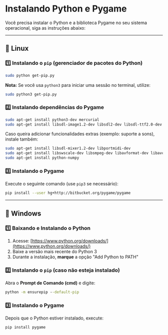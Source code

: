 # Instalando Python e Pygame

Você precisa instalar o Python e a biblioteca Pygame no seu sistema operacional, siga as instruções abaixo:

---

## 🔹 Linux

### 1️⃣ Instalando o `pip` (gerenciador de pacotes do Python)
```bash
sudo python get-pip.py
```
**Nota:** Se você usa `python3` para iniciar uma sessão no terminal, utilize:
```bash
sudo python3 get-pip.py
```

### 2️⃣ Instalando dependências do Pygame
```bash
sudo apt-get install python3-dev mercurial
sudo apt-get install libsdl-image1.2-dev libsdl2-dev libsdl-ttf2.0-dev
```

Caso queira adicionar funcionalidades extras (exemplo: suporte a sons), instale também:
```bash
sudo apt-get install libsdl-mixer1.2-dev libportmidi-dev
sudo apt-get install libswscale-dev libsmpeg-dev libavformat-dev libavcodec-dev
sudo apt-get install python-numpy
```

### 3️⃣ Instalando o Pygame
Execute o seguinte comando (use `pip3` se necessário):
```bash
pip install --user hg+http://bitbucket.org/pygame/pygame
```

---

## 🔹 Windows

### 1️⃣ Baixando e Instalando o Python
1. Acesse: [https://www.python.org/downloads/](https://www.python.org/downloads/)
2. Baixe a versão mais recente do Python 3
3. Durante a instalação, **marque** a opção "Add Python to PATH"

### 2️⃣ Instalando o `pip` (caso não esteja instalado)
Abra o **Prompt de Comando (cmd)** e digite:
```cmd
python -m ensurepip --default-pip
```

### 3️⃣ Instalando o Pygame
Depois que o Python estiver instalado, execute:
```cmd
pip install pygame
```

